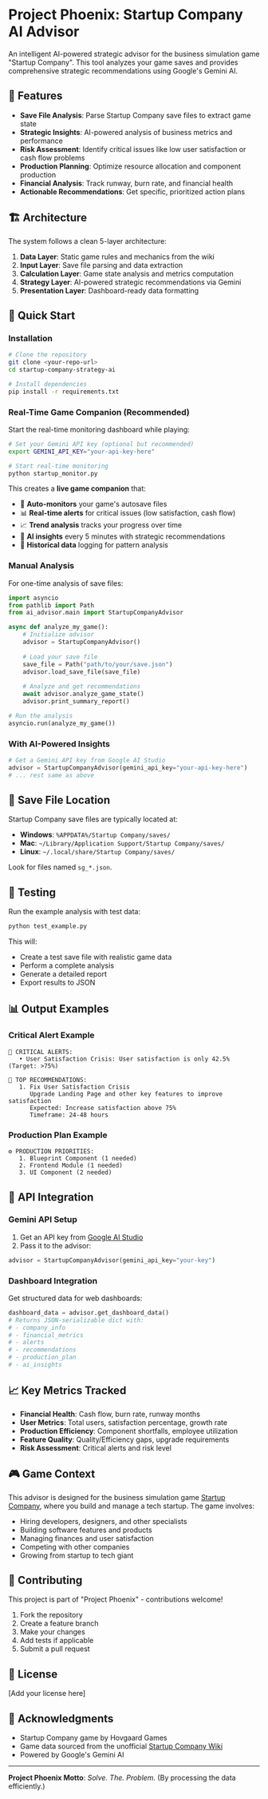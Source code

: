 # Project Phoenix: Startup Company AI Advisor

An intelligent AI-powered strategic advisor for the business simulation game "Startup Company". This tool analyzes your game saves and provides comprehensive strategic recommendations using Google's Gemini AI.

## 🎯 Features

- **Save File Analysis**: Parse Startup Company save files to extract game state
- **Strategic Insights**: AI-powered analysis of business metrics and performance  
- **Risk Assessment**: Identify critical issues like low user satisfaction or cash flow problems
- **Production Planning**: Optimize resource allocation and component production
- **Financial Analysis**: Track runway, burn rate, and financial health
- **Actionable Recommendations**: Get specific, prioritized action plans

## 🏗️ Architecture

The system follows a clean 5-layer architecture:

1. **Data Layer**: Static game rules and mechanics from the wiki
2. **Input Layer**: Save file parsing and data extraction  
3. **Calculation Layer**: Game state analysis and metrics computation
4. **Strategy Layer**: AI-powered strategic recommendations via Gemini
5. **Presentation Layer**: Dashboard-ready data formatting

## 🚀 Quick Start

### Installation

```bash
# Clone the repository
git clone <your-repo-url>
cd startup-company-strategy-ai

# Install dependencies
pip install -r requirements.txt
```

### Real-Time Game Companion (Recommended)

Start the real-time monitoring dashboard while playing:

```bash
# Set your Gemini API key (optional but recommended)
export GEMINI_API_KEY="your-api-key-here"

# Start real-time monitoring
python startup_monitor.py
```

This creates a **live game companion** that:
- 🔄 **Auto-monitors** your game's autosave files
- 📊 **Real-time alerts** for critical issues (low satisfaction, cash flow)
- 📈 **Trend analysis** tracks your progress over time
- 🤖 **AI insights** every 5 minutes with strategic recommendations
- 💾 **Historical data** logging for pattern analysis

### Manual Analysis

For one-time analysis of save files:

```python
import asyncio
from pathlib import Path
from ai_advisor.main import StartupCompanyAdvisor

async def analyze_my_game():
    # Initialize advisor
    advisor = StartupCompanyAdvisor()
    
    # Load your save file
    save_file = Path("path/to/your/save.json")
    advisor.load_save_file(save_file)
    
    # Analyze and get recommendations
    await advisor.analyze_game_state()
    advisor.print_summary_report()

# Run the analysis
asyncio.run(analyze_my_game())
```

### With AI-Powered Insights

```python
# Get a Gemini API key from Google AI Studio
advisor = StartupCompanyAdvisor(gemini_api_key="your-api-key-here")
# ... rest same as above
```

## 📁 Save File Location

Startup Company save files are typically located at:
- **Windows**: `%APPDATA%/Startup Company/saves/`
- **Mac**: `~/Library/Application Support/Startup Company/saves/`
- **Linux**: `~/.local/share/Startup Company/saves/`

Look for files named `sg_*.json`.

## 🧪 Testing

Run the example analysis with test data:

```bash
python test_example.py
```

This will:
- Create a test save file with realistic game data
- Perform a complete analysis
- Generate a detailed report
- Export results to JSON

## 📊 Output Examples

### Critical Alert Example
```
🚨 CRITICAL ALERTS:
   • User Satisfaction Crisis: User satisfaction is only 42.5% (Target: >75%)

🎯 TOP RECOMMENDATIONS:
   1. Fix User Satisfaction Crisis
      Upgrade Landing Page and other key features to improve satisfaction
      Expected: Increase satisfaction above 75%
      Timeframe: 24-48 hours
```

### Production Plan Example
```
⚙️ PRODUCTION PRIORITIES:
   1. Blueprint Component (1 needed)
   2. Frontend Module (1 needed) 
   3. UI Component (2 needed)
```

## 🔧 API Integration

### Gemini API Setup

1. Get an API key from [Google AI Studio](https://aistudio.google.com/)
2. Pass it to the advisor:

```python
advisor = StartupCompanyAdvisor(gemini_api_key="your-key")
```

### Dashboard Integration

Get structured data for web dashboards:

```python
dashboard_data = advisor.get_dashboard_data()
# Returns JSON-serializable dict with:
# - company_info
# - financial_metrics  
# - alerts
# - recommendations
# - production_plan
# - ai_insights
```

## 📈 Key Metrics Tracked

- **Financial Health**: Cash flow, burn rate, runway months
- **User Metrics**: Total users, satisfaction percentage, growth rate
- **Production Efficiency**: Component shortfalls, employee utilization
- **Feature Quality**: Quality/Efficiency gaps, upgrade requirements
- **Risk Assessment**: Critical alerts and risk level

## 🎮 Game Context

This advisor is designed for the business simulation game [Startup Company](https://www.startupcompanygame.com/), where you build and manage a tech startup. The game involves:

- Hiring developers, designers, and other specialists
- Building software features and products
- Managing finances and user satisfaction
- Competing with other companies
- Growing from startup to tech giant

## 🤝 Contributing

This project is part of "Project Phoenix" - contributions welcome!

1. Fork the repository
2. Create a feature branch
3. Make your changes
4. Add tests if applicable
5. Submit a pull request

## 📜 License

[Add your license here]

## 🙏 Acknowledgments

- Startup Company game by Hovgaard Games
- Game data sourced from the unofficial [Startup Company Wiki](https://startupcompany.fandom.com/wiki/Startup_Company_Wiki)
- Powered by Google's Gemini AI

---

**Project Phoenix Motto**: *Solve. The. Problem.* (By processing the data efficiently.)